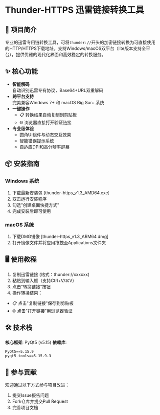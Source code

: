 # Thunder-HTTPS 迅雷链接转换工具

## 🚀 项目简介
专业的迅雷专用链转换工具，可将`thunder://`开头的加密链接转换为可直接使用的HTTP/HTTPS下载地址。支持Windows/macOS双平台（lite版本支持全平台），提供优雅的现代化界面和高效稳定的转换服务。

## ✨ 核心功能
- **智能解码**  
  自动识别迅雷专有协议，Base64+URL双重解码
- **跨平台支持**  
  完美兼容Windows 7+ 和 macOS Big Sur+ 系统
- **一键操作**  
  - 📋 转换结果自动复制到剪贴板
  - 🌐 浏览器直接打开验证链接
- **专业级体验**  
  - 圆角UI组件与动态交互效果
  - 智能错误提示系统
  - 自适应DPI和高分辨率屏幕

## 📦 安装指南

### Windows 系统
1. 下载最新安装包 [thunder-https_v1.3_AMD64.exe]
2. 双击运行安装程序
3. 勾选"创建桌面快捷方式"
4. 完成安装后即可使用

### macOS 系统
1. 下载DMG镜像 [thunder-https_v1.3_ARM64.dmg]
2. 打开镜像文件并将应用拖拽至Applications文件夹

## 🖥 使用教程
1. 复制迅雷链接 (格式：thunder://xxxxxx)
2. 粘贴到输入框（支持Ctrl+V/⌘V）
3. 点击"转换链接"按钮
4. 操作转换结果：
- 📋 点击"复制链接"保存到剪贴板
- 🌐 点击"打开链接"用浏览器验证

## 🛠 技术栈
**核心框架**:  PyQt5 (v5.15)
**依赖库**:
```
PyQt5==5.15.9
pyqt5-tools==5.15.9.3
```

## 🤝 参与贡献
欢迎通过以下方式参与项目改进：
1. 提交Issue报告问题
2. Fork仓库并提交Pull Request
3. 完善项目文档
